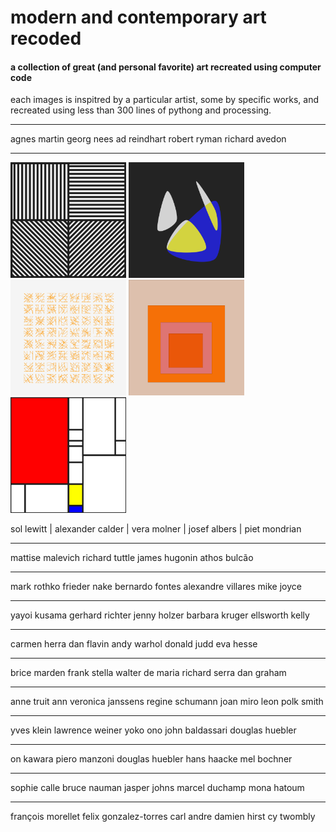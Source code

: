 # modern and contemporary art recoded

#### a collection of great (and personal favorite) art recreated using computer code

each images is inspitred by a particular artist, some by specific works, and recreated using less than 300 lines of pythong and processing.

---

agnes martin
georg nees
ad reindhart
robert ryman
richard avedon

---
<p float="left">
<img src="https://github.com/fkmooney/Visual-Learning/blob/main/2022/sketch_220129a/output.png" width="185" >
<img src="https://github.com/fkmooney/Visual-Learning/blob/main/2021/sketch_211230b/cover.png" width="185" >
<img src="https://github.com/fkmooney/Visual-Learning/blob/main/2022/sketch_220109b/output.png" width="185" >
<img src="https://github.com/fkmooney/Visual-Learning/blob/main/2021/sketch_211225a/0260.png" width="185" >
<img src="https://github.com/fkmooney/Visual-Learning/blob/main/2022/sketch_220111b/output.png" width="185" >
</p>
sol lewitt | alexander calder | vera molner | josef albers | piet mondrian

---

mattise
malevich
richard tuttle
james hugonin
athos bulcão

---

mark rothko
frieder nake
bernardo fontes
alexandre villares
mike joyce

---

yayoi kusama
gerhard richter
jenny holzer
barbara kruger
ellsworth kelly

---

carmen herra
dan flavin
andy warhol
donald judd
eva hesse

---

brice marden
frank stella
walter de maria
richard serra
dan graham

---

anne truit
ann veronica janssens
regine schumann
joan miro
leon polk smith

---

yves klein
lawrence weiner
yoko ono
john baldassari
douglas huebler

---

on kawara
piero manzoni
douglas huebler
hans haacke
mel bochner

--- 

sophie calle
bruce nauman
jasper johns
marcel duchamp
mona hatoum

---

françois morellet
felix gonzalez-torres
carl andre
damien hirst
cy twombly
